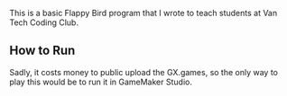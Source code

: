 This is a basic Flappy Bird program that I wrote to teach students at Van Tech Coding Club.

## How to Run

Sadly, it costs money to public upload the GX.games, so the only way to play this would be to run it in GameMaker Studio.
